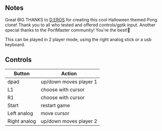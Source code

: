 ## Notes

Great BIG THANKS to [D.EROS](https://d-eros.itch.io/skull-pong) for creating this cool Halloween themed Pong clone! Thank you to all who tested and offered controls/gptk input. Another special thanks to the PortMaster community! You're the best!🎩

 This can be played in 2 player mode, using the right analog stick or a usb keyboard. 

## Controls

| Button | Action |
|--|--| 
|dpad|up/down moves player 1|
|L1|choose with cursor|
|R1|choose with cursor|
|Start|restart game|
|Left analog|move cursor|
|Right analog|up/down moves player 2|


